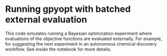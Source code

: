 # Running gpyopt with batched external evaluation

This code simulates running a Bayesian optimization experiment where evaluations of the objective functions are evaluated externally. For example, for suggesting the next experiment in an autonomous chemical discovery workflow. See inside the notebook for more details.
